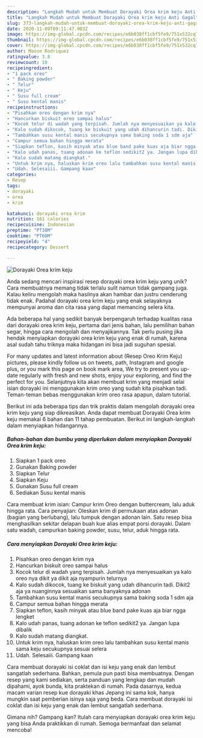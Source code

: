 ```yaml
---
description: "Langkah Mudah untuk Membuat Dorayaki Orea krim keju Anti Gagal"
title: "Langkah Mudah untuk Membuat Dorayaki Orea krim keju Anti Gagal"
slug: 373-langkah-mudah-untuk-membuat-dorayaki-orea-krim-keju-anti-gagal
date: 2020-11-09T09:11:47.903Z
image: https://img-global.cpcdn.com/recipes/e6b038ff1cbf5fe9/751x532cq70/dorayaki-orea-krim-keju-foto-resep-utama.jpg
thumbnail: https://img-global.cpcdn.com/recipes/e6b038ff1cbf5fe9/751x532cq70/dorayaki-orea-krim-keju-foto-resep-utama.jpg
cover: https://img-global.cpcdn.com/recipes/e6b038ff1cbf5fe9/751x532cq70/dorayaki-orea-krim-keju-foto-resep-utama.jpg
author: Mason Rodriquez
ratingvalue: 3.8
reviewcount: 10
recipeingredient:
- "1 pack oreo"
- " Baking powder"
- " Telur"
- " Keju"
- " Susu full cream"
- " Susu kental manis"
recipeinstructions:
- "Pisahkan oreo dengan krim nya"
- "Hancurkan biskuit oreo sampai halus"
- "Kocok telur di wadah yang terpisah. Jumlah nya menyesuaikan ya kalo oreo nya dikit ya dikit aja nyampurin telurnya"
- "Kalo sudah dikocok, tuang ke biskuit yang udah dihancurin tadi. Dikit2 aja ya nuanginnya sesuaikan sama banyaknya adonan"
- "Tambahkan susu kental manis secukupnya sama baking soda 1 sdm aja"
- "Campur semua bahan hingga merata"
- "Siapkan teflon, kasih minyak atau blue band pake kuas aja biar ngga lengket"
- "Kalo udah panas, tuang adonan ke teflon sedikit2 ya. Jangan lupa dibalik"
- "Kalo sudah matang diangkat."
- "Untuk krim nya, haluskan krim oreo lalu tambahkan susu kental manis sama keju secukupnya sesuai selera"
- "Udah. Selesaiii. Gampang kaan"
categories:
- Resep
tags:
- dorayaki
- orea
- krim

katakunci: dorayaki orea krim 
nutrition: 161 calories
recipecuisine: Indonesian
preptime: "PT38M"
cooktime: "PT60M"
recipeyield: "4"
recipecategory: Dessert

---
```



![Dorayaki Orea krim keju](https://img-global.cpcdn.com/recipes/e6b038ff1cbf5fe9/751x532cq70/dorayaki-orea-krim-keju-foto-resep-utama.jpg)

Anda sedang mencari inspirasi resep dorayaki orea krim keju yang unik? Cara membuatnya memang tidak terlalu sulit namun tidak gampang juga. Kalau keliru mengolah maka hasilnya akan hambar dan justru cenderung tidak enak. Padahal dorayaki orea krim keju yang enak selayaknya mempunyai aroma dan cita rasa yang dapat memancing selera kita.

Ada beberapa hal yang sedikit banyak berpengaruh terhadap kualitas rasa dari dorayaki orea krim keju, pertama dari jenis bahan, lalu pemilihan bahan segar, hingga cara mengolah dan menyajikannya. Tak perlu pusing jika hendak menyiapkan dorayaki orea krim keju yang enak di rumah, karena asal sudah tahu triknya maka hidangan ini bisa jadi suguhan spesial.

For many updates and latest information about (Resep Oreo Krim Keju) pictures, please kindly follow us on tweets, path, Instagram and google plus, or you mark this page on book mark area, We try to present you up-date regularly with fresh and new shots, enjoy your exploring, and find the perfect for you. Selanjutnya kita akan membuat krim yang menjadi selai isian dorayaki ini menggunakan krim oreo yang sudah kita pisahkan tadi. Teman-teman bebas menggunakan krim oreo rasa apapun, dalam tutorial.


Berikut ini ada beberapa tips dan trik praktis dalam mengolah dorayaki orea krim keju yang siap dikreasikan. Anda dapat membuat Dorayaki Orea krim keju memakai 6 bahan dan 11 tahap pembuatan. Berikut ini langkah-langkah dalam menyiapkan hidangannya.

<!--inarticleads1-->

##### Bahan-bahan dan bumbu yang diperlukan dalam menyiapkan Dorayaki Orea krim keju:

1. Siapkan 1 pack oreo
1. Gunakan  Baking powder
1. Siapkan  Telur
1. Siapkan  Keju
1. Gunakan  Susu full cream
1. Sediakan  Susu kental manis


Cara membuat krim isian: Campur krim Oreo dengan buttercream, lalu aduk hingga rata. Cara penyajian: Oleskan krim di permukaan atas adonan (bagian yang berlubang), lalu tumpuk dengan adonan lain. Satu resep bisa menghasilkan sekitar delapan buah kue alias empat porsi dorayaki. Dalam satu wadah, campurkan baking powder, susu, telur, aduk hingga rata. 

<!--inarticleads2-->

##### Cara menyiapkan Dorayaki Orea krim keju:

1. Pisahkan oreo dengan krim nya
1. Hancurkan biskuit oreo sampai halus
1. Kocok telur di wadah yang terpisah. Jumlah nya menyesuaikan ya kalo oreo nya dikit ya dikit aja nyampurin telurnya
1. Kalo sudah dikocok, tuang ke biskuit yang udah dihancurin tadi. Dikit2 aja ya nuanginnya sesuaikan sama banyaknya adonan
1. Tambahkan susu kental manis secukupnya sama baking soda 1 sdm aja
1. Campur semua bahan hingga merata
1. Siapkan teflon, kasih minyak atau blue band pake kuas aja biar ngga lengket
1. Kalo udah panas, tuang adonan ke teflon sedikit2 ya. Jangan lupa dibalik
1. Kalo sudah matang diangkat.
1. Untuk krim nya, haluskan krim oreo lalu tambahkan susu kental manis sama keju secukupnya sesuai selera
1. Udah. Selesaiii. Gampang kaan


Cara membuat dorayaki isi coklat dan isi keju yang enak dan lembut sangatlah sederhana. Bahkan, pemula pun pasti bisa membuatnya. Dengan resep yang kami sediakan, serta panduan yang lengkap dan mudah dipahami, ayok bunda, kita praktekan di rumah. Pada dasarnya, kedua macam varian resep kue dorayaki khas Jepang ini sama kok, hanya mungkin saat pemberian isinya saja yang beda. Cara membuat dorayaki isi coklat dan isi keju yang enak dan lembut sangatlah sederhana. 

Gimana nih? Gampang kan? Itulah cara menyiapkan dorayaki orea krim keju yang bisa Anda praktikkan di rumah. Semoga bermanfaat dan selamat mencoba!
